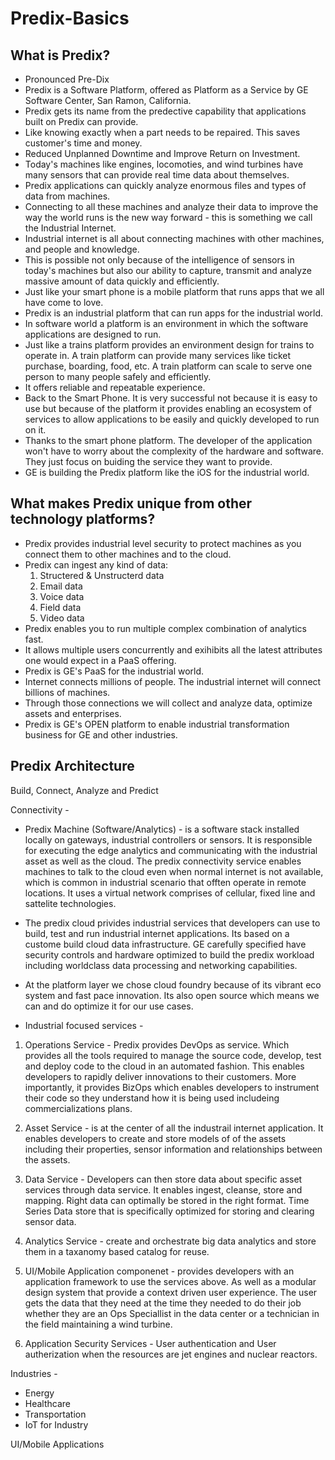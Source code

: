 # Predix-Basics

## What is Predix? 
* Pronounced Pre-Dix
* Predix is a Software Platform, offered as Platform as a Service by GE Software Center, San Ramon, California. 
* Predix gets its name from the predective capability that applications built on Predix can provide. 
* Like knowing exactly when a part needs to be repaired. This saves customer's time and money. 
* Reduced Unplanned Downtime and Improve Return on Investment. 
* Today's machines like engines, locomoties, and wind turbines have many sensors that can provide real time data about themselves. 
* Predix applications can quickly analyze enormous files and types of data from machines. 
* Connecting to all these machines and  analyze their data to improve the way the world runs is the new way forward - this is something 
we call the Industrial Internet. 
* Industrial internet is all about connecting machines with other machines, and people and knowledge. 
* This is possible not only because of the intelligence of sensors in today's machines but also our ability to capture, transmit and 
analyze massive amount of data quickly and efficiently. 
* Just like your smart phone is a mobile platform that runs apps that we all have come to love. 
* Predix is an industrial platform that can run apps for the industrial world. 
* In software world a platform is an environment in which the software applications are designed to run. 
* Just like a trains platform provides an environment design for trains to operate in. A train platform can provide many services like ticket purchase, boarding, food, etc. A train platform can scale to serve one person to many people safely and efficiently. 
* It offers reliable and repeatable experience. 
* Back to the Smart Phone. It is very successful not because it is easy to use but because of the platform it provides enabling an ecosystem of services to allow applications to be easily and quickly developed to run on it. 
* Thanks to the smart phone platform. The developer of the application won't have to worry about the complexity of the hardware and software. They just focus on buiding the service they want to provide. 
* GE is building the Predix platform like the iOS for the industrial world. 

## What makes Predix unique from other technology platforms? 
* Predix provides industrial level security to protect machines as you connect them to other machines and to the cloud. 
* Predix can ingest any kind of data: 
  1) Structered & Unstructerd data
  2) Email data
  3) Voice data
  4) Field data
  5) Video data
* Predix enables you to run multiple complex combination of analytics fast. 
* It allows multiple users concurrently and exihibits all the latest attributes one would expect in a PaaS offering. 
* Predix is GE's PaaS for the industrial world. 
* Internet connects millions of people. The industrial internet will connect billions of machines. 
* Through those connections we will collect and analyze data, optimize assets and enterprises. 
* Predix is GE's OPEN platform to enable industrial transformation business for GE and other industries. 

## Predix Architecture
Build, Connect, Analyze and Predict

Connectivity - 
* Predix Machine (Software/Analytics) - is a software stack installed locally on gateways, industrial controllers or sensors. It is 
responsible for executing the edge analytics and communicating with the industrial asset as well as the cloud. 
The predix connectivity service enables machines to talk to the cloud even when normal internet is not available, which is common in industrial scenario that offten operate in remote locations. It uses a virtual network comprises of cellular, fixed line and sattelite technologies. 

* The predix cloud privides industrial services that developers can use to build, test and run industrial internet applications. Its based on a custome build cloud data infrastructure. GE carefully specified have security controls and hardware optimized to build the predix workload including worldclass data processing and networking capabilities. 

* At the platform layer we chose cloud foundry because of its vibrant eco system and fast pace innovation. Its also open source which means we can and do optimize it for our use cases. 

* Industrial focused services - 
1) Operations Service - Predix provides DevOps as service. Which provides all the tools required to manage the source code, develop, test and deploy code to the cloud in an automated fashion. This enables developers to rapidly deliver innovations to their customers. 
More importantly, it provides BizOps which enables developers to instrument their code so they understand how it is being used includeing commercializations plans. 

2) Asset Service - is at the center of all the industrail internet application. It enables developers to create and store models of of the assets including their properties, sensor information and relationships between the assets. 

3) Data Service - Developers can then store data about specific asset services through data service. It enables ingest, cleanse, store and mapping. Right data can optimally be stored in the right format. Time Series Data store that is specifically optimized for storing and clearing sensor data.  

4) Analytics Service - create and orchestrate big data analytics and store them in a taxanomy based catalog for reuse. 

5) UI/Mobile Application componenet - provides developers with an application framework to use the services above. As well as a modular design system that provide a context driven user experience. The user gets the data that they need at the time they needed to do their job whether they are an Ops Speciallist in the data center or a technician in the field maintaining a wind turbine. 

6) Application Security Services - User authentication and User autherization when the resources are jet engines and nuclear reactors. 

Industries - 
* Energy 
* Healthcare 
* Transportation
* IoT for Industry

UI/Mobile Applications 









